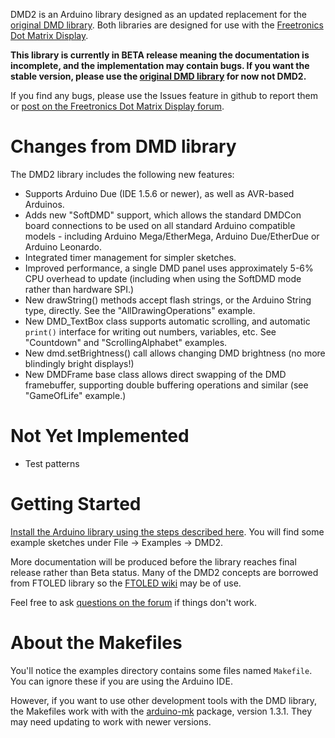 DMD2 is an Arduino library designed as an updated replacement for the [original DMD library](http://github.com/freetronics/DMD). Both libraries are designed for use with the [Freetronics Dot Matrix Display](http://www.freetronics.com/collections/display/dmd).

**This library is currently in BETA release meaning the documentation is incomplete, and the implementation may contain bugs. If you want the stable version, please use the [original DMD library](http://github.com/freetronics/DMD) for now not DMD2.**

If you find any bugs, please use the Issues feature in github to report them or [post on the Freetronics Dot Matrix Display forum](http://forum.freetronics.com/viewforum.php?f=26).

# Changes from DMD library

The DMD2 library includes the following new features:

* Supports Arduino Due (IDE 1.5.6 or newer), as well as AVR-based Arduinos.
* Adds new "SoftDMD" support, which allows the standard DMDCon board connections to be used on all standard Arduino compatible models - including Arduino Mega/EtherMega, Arduino Due/EtherDue or Arduino Leonardo.
* Integrated timer management for simpler sketches.
* Improved performance, a single DMD panel uses approximately 5-6% CPU overhead to update (including when using the SoftDMD mode rather than hardware SPI.)
* New drawString() methods accept flash strings, or the Arduino String type, directly. See the "AllDrawingOperations" example.
* New DMD_TextBox class supports automatic scrolling, and automatic `print()` interface for writing out numbers, variables, etc. See "Countdown" and "ScrollingAlphabet" examples.
* New dmd.setBrightness() call allows changing DMD brightness (no more blindingly bright displays!)
* New DMDFrame base class allows direct swapping of the DMD framebuffer, supporting double buffering operations and similar (see "GameOfLife" example.)

# Not Yet Implemented

* Test patterns

# Getting Started

[Install the Arduino library using the steps described here](http://www.freetronics.com/pages/how-to-install-arduino-libraries). You will find some example sketches under File -> Examples -> DMD2.

More documentation will be produced before the library reaches final release rather than Beta status. Many of the DMD2 concepts are borrowed from FTOLED library so the [FTOLED wiki](https://github.com/freetronics/FTOLED/wiki/) may be of use.

Feel free to ask [questions on the forum](http://forum.freetronics.com/viewforum.php?f=26) if things don't work.

# About the Makefiles

You'll notice the examples directory contains some files named `Makefile`. You can ignore these if you are using the Arduino IDE.

However, if you want to use other development tools with the DMD library, the Makefiles work with with the [arduino-mk](http://www.mjoldfield.com/atelier/2009/02/arduino-cli.html) package, version 1.3.1. They may need updating to work with newer versions.
